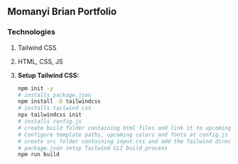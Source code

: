 ## Momanyi Brian Portfolio

### Technologies
1. Tailwind CSS
2. HTML, CSS, JS

1. **Setup Tailwind CSS:**

    ```bash
    npm init -y
    # installs package.json
    npm install -D tailwindcss
    # installs tailwind css
    npx tailwindcss init
    # installs config.js
    # create build folder containing html files and link it to upcoming stylesheet
    # Configure template paths, upcoming colors and fonts at config.js
    # create src folder containing input.css and add the Tailwind directives to your CSS, import font
    # package.json setup Tailwind CLI build process
    npm run build
    ```
